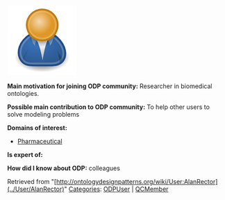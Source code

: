 [![Image:ODPUser.png](../images/a/a6/ODPUser.png)](../Image/ODPUser.png "Image:ODPUser.png")




  





__Main motivation for joining ODP community:__ Researcher in biomedical ontologies.


__Possible main contribution to ODP community:__ To help other users to solve modeling problems


__Domains of interest:__



* [Pharmaceutical](../Community/Pharmaceutical "Community:Pharmaceutical")


__Is expert of:__


  

__How did I know about ODP:__ colleagues






Retrieved from "[http://ontologydesignpatterns.org/wiki/User:AlanRector](../User/AlanRector)"
 [Categories](http://ontologydesignpatterns.org/wiki/Special:Categories "Special:Categories"): [ODPUser](../Category/ODPUser "Category:ODPUser") | [QCMember](../Category/QCMember "Category:QCMember")